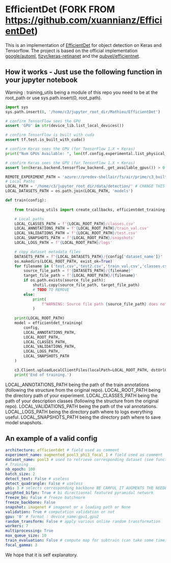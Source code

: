# EfficientDet (FORK FROM https://github.com/xuannianz/EfficientDet)
This is an implementation of [EfficientDet](https://arxiv.org/pdf/1911.09070.pdf) for object detection on Keras and Tensorflow. 
The project is based on the official implementation [google/automl](https://github.com/google/automl), [fizyr/keras-retinanet](https://github.com/fizyr/keras-retinanet)
and the [qubvel/efficientnet](https://github.com/qubvel/efficientnet). 

## How it works - Just use the following function in your jupyter notebook
Warning : training_utils being a module of this repo you need to be at the root_path or use sys.path.insert(0, root_path).  

```python  
import sys
sys.path.insert(0, '/home/c3/jupyter_root_dir/Mathieu/EfficientDet')

# confirm TensorFlow sees the GPU
assert 'GPU' in str(device_lib.list_local_devices())

# confirm TensorFlow is built with cuda
assert tf.test.is_built_with_cuda()

# confirm Keras sees the GPU (for TensorFlow 1.X + Keras)
print("Num GPUs Available: ", len(tf.config.experimental.list_physical_devices('XLA_GPU')))

# confirm Keras sees the GPU (for TensorFlow 1.X + Keras)
assert len(keras.backend.tensorflow_backend._get_available_gpus()) > 0

REMOTE_EXPERIMENT_PATH = 'azure://predev-shellair/fs/air/prime/c3_built_datasets/results/test_backup' # CHANGE THIS ACCORDINGLY
# Local Paths
LOCAL_PATH = '/home/c3/jupyter_root_dir/data/detection/' # CHANGE THIS ACCORDINGLY
LOCAL_DATASETS_PATH = os.path.join(LOCAL_PATH, 'models')

def train(config):
    
    from training_utils import create_callbacks, efficientdet_training

    # Local paths
    LOCAL_CLASSES_PATH = f'{LOCAL_ROOT_PATH}/classes.csv'
    LOCAL_ANNOTATIONS_PATH = f'{LOCAL_ROOT_PATH}/train_val.csv'
    LOCAL_VALIDATIONS_PATH = f'{LOCAL_ROOT_PATH}/test.csv'
    LOCAL_SNAPSHOTS_PATH = f'{LOCAL_ROOT_PATH}/snapshots'
    LOCAL_LOGS_PATH = f'{LOCAL_ROOT_PATH}/logs'

    # copy dataset metadata files
    DATASETS_PATH = f"{LOCAL_DATASETS_PATH}/{config['dataset_name']}"
    os.makedirs(LOCAL_ROOT_PATH, exist_ok=True)
    for filename in ('test.csv','test2.csv','train_val.csv','classes.csv','classes_count.csv'):
        source_file_path = f'{DATASETS_PATH}/{filename}'
        target_file_path = f'{LOCAL_ROOT_PATH}/{filename}'    
        if os.path.exists(source_file_path):
            shutil.copy(source_file_path, target_file_path)
            # TODO TO REMOVE
        else:
            print(
                f"WARNING: Source file path {source_file_path} does not exist!"
            )
            
    print(LOCAL_ROOT_PATH)
    model = efficientdet_training(
        config,
        LOCAL_ANNOTATIONS_PATH,
        LOCAL_ROOT_PATH,
        LOCAL_CLASSES_PATH,
        LOCAL_VALIDATIONS_PATH,
        LOCAL_LOGS_PATH,
        LOCAL_SNAPSHOTS_PATH
    )

    c3.Client.uploadLocalClientFiles(localPath=LOCAL_ROOT_PATH, dstUrlOrEncodedPath=REMOTE_EXPERIMENT_PATH)
    print('End of training.')
```     
      
LOCAL_ANNOTATIONS_PATH being the path of the train annotations (following the structure from the original repo).
LOCAL_ROOT_PATH being the directory path of your experiment.
LOCAL_CLASSES_PATH being the path of your description classes (following the structure from the original repo).
LOCAL_VALIDATIONS_PATH being the path of the val annotations.
LOCAL_LOGS_PATH being the directory path where to logs everything useful.
LOCAL_SNAPSHOTS_PATH being the directory path where to save model snapshots.
## An example of a valid config
```YAML
architecture: efficientdet # field used as comment
experiment_name: augmented_pool3_phi3_focal_1 # field used as comment
dataset_name: pool3 # used to retrieve corresponding dataset (see function above)
# Training
nb_epoch: 100
batch_size: 2
detect_text: False # useless
detect_quadrangle: False # useless
phi: 3 # selects corresponding backbone BE CARFUL IT AUGMENTS THE NEEDED RAM
weighted_bifpn: True # bi directionnal featured pyramidal network
freeze_bn: False # freeze batchnorm
freeze_backbone: False
snapshot: imagenet # imagenet or a loading path or None
validation: True # computation validation or not
gpu: '0' # format : device_name:gpu1,gpu2
random_transform: False # apply various online random transformation
workers: 7
multiprocessing: True
max_queue_size: 10
train_evaluation: False # compute map for subtrain (can take some time).
focal_gamma: 3
```
We hope that it is self explanatory.

